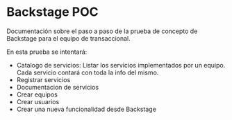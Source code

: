 # Backstage POC

Documentación sobre el paso a paso de la prueba de concepto de Backstage para el equipo de transaccional.

En esta prueba se intentará:
- Catalogo de servicios: Listar los servicios implementados por un equipo. Cada servicio contará con toda la info del mismo.
- Registrar servicios
- Documentacion de servicios
- Crear equipos
- Crear usuarios
- Crear una nueva funcionalidad desde Backstage
